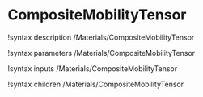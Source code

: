 <!-- MOOSE Documentation Stub: Remove this when content is added. -->

# CompositeMobilityTensor

!syntax description /Materials/CompositeMobilityTensor

!syntax parameters /Materials/CompositeMobilityTensor

!syntax inputs /Materials/CompositeMobilityTensor

!syntax children /Materials/CompositeMobilityTensor
